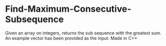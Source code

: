 # Find-Maximum-Consecutive-Subsequence
Given an array on integers, returns the sub sequence with the greatest sum.
An example vector has been provided as the input.
Made in C++
